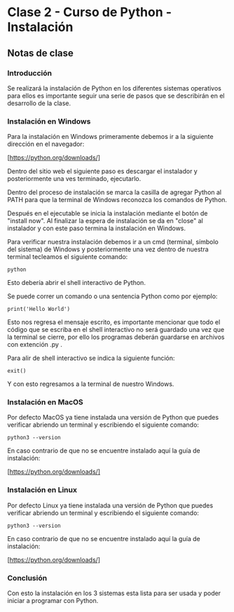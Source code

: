 # Clase 2 - Curso de Python - Instalación

## Notas de clase


### Introducción
Se realizará la instalación de Python en los diferentes sistemas operativos para ellos es importante seguir una serie de pasos que se describirán en el desarrollo de la clase.


### Instalación en Windows
Para la instalación en Windows primeramente debemos ir a la siguiente dirección en el navegador:

[https://python.org/downloads/]

Dentro del sitio web el siguiente paso es descargar el instalador y posteriormente una ves terminado, ejecutarlo.

Dentro del proceso de instalación se marca la casilla de agregar Python al PATH para que la terminal de Windows reconozca los comandos de Python.

Después en el ejecutable se inicia la instalación mediante el botón de "install now". Al finalizar la espera de instalación se da en "close" al instalador y con este paso termina la instalación en Windows.

Para verificar nuestra instalación debemos ir a un cmd (terminal, símbolo del sistema) de Windows y posteriormente una vez dentro de nuestra terminal tecleamos el siguiente comando:

`python`


Esto debería abrir el shell interactivo de Python.

Se puede correr un comando o una sentencia Python como por ejemplo:

`print('Hello World')`

Esto nos regresa el mensaje escrito, es importante mencionar que todo el código que se escriba en el shell interactivo no será guardado una vez que la terminal se cierre, por ello los programas deberán guardarse en archivos con extención .py .

Para alir de shell interactivo se indica la siguiente función:

`exit()`

Y con esto regresamos a la terminal de nuestro Windows.

### Instalación en MacOS


Por defecto MacOS ya tiene instalada una versión de Python que puedes verificar abriendo un terminal y escribiendo el siguiente comando:

`python3 --version`

En caso contrario de que no se encuentre instalado aquí la guía de instalación:

[https://python.org/downloads/]


### Instalación en Linux

Por defecto Linux ya tiene instalada una versión de Python que puedes verificar abriendo un terminal y escribiendo el siguiente comando:

`python3 --version`

En caso contrario de que no se encuentre instalado aquí la guía de instalación:

[https://python.org/downloads/]




### Conclusión 

Con esto la instalación en los 3 sistemas esta lista para ser usada y poder iniciar a programar con Python.